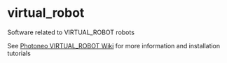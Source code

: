 # virtual_robot

Software related to VIRTUAL_ROBOT robots

See [Photoneo VIRTUAL_ROBOT Wiki](https://github.com/photoneo/virtual_robot/wiki) for more information and installation tutorials
